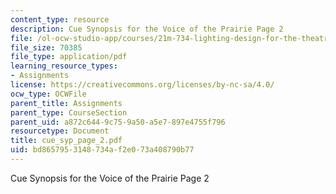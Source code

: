 ```yaml
---
content_type: resource
description: Cue Synopsis for the Voice of the Prairie Page 2
file: /ol-ocw-studio-app/courses/21m-734-lighting-design-for-the-theatre-fall-2003/bd8657953148734af2e073a408790b77_cue_syp_page_2.pdf
file_size: 70385
file_type: application/pdf
learning_resource_types:
- Assignments
license: https://creativecommons.org/licenses/by-nc-sa/4.0/
ocw_type: OCWFile
parent_title: Assignments
parent_type: CourseSection
parent_uid: a872c644-9c75-9a50-a5e7-897e4755f796
resourcetype: Document
title: cue_syp_page_2.pdf
uid: bd865795-3148-734a-f2e0-73a408790b77
---
```

Cue Synopsis for the Voice of the Prairie Page 2